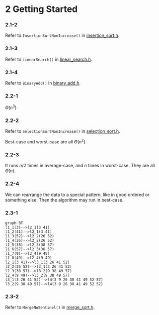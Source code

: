 # 2 Getting Started

### 2.1-2

Refer to `InsertionSortNonIncrease()` in [insertion_sort.h](include/ch02/insertion_sort.h).

### 2.1-3

Refer to `LinearSearch()` in [linear_search.h](include/ch02/linear_search.h).

### 2.1-4

Refer to `BinaryAdd()` in [binary_add.h](include/ch02/binary_add.h).

### 2.2-1

$\Theta(n^3)$

### 2.2-2

Refer to `SelectionSortNonIncrease()` in [selection_sort.h](include/ch02/selection_sort.h).

Best-case and worst-case are all $\Theta(n^2)$.

### 2.2-3

It runs $n/2$ times in average-case, and $n$ times in worst-case. They are all $\Theta(n)$.

### 2.2-4

We can rearrange the data to a special pattern, like in good ordered or something else. Then the algorithm may run in best-case.

### 2.3-1

```mermaid
graph BT
l1_1(3)-->l2_1(3 41)
l1_2(41)-->l2_1(3 41)
l1_3(52)-->l2_2(26 52)
l1_4(26)-->l2_2(26 52)
l1_5(38)-->l2_3(38 57)
l1_6(57)-->l2_3(38 57)
l1_7(9)-->l2_4(9 49)
l1_8(49)-->l2_4(9 49)
l2_1(3 41)-->l3_1(3 26 41 52)
l2_2(26 52)-->l3_1(3 26 41 52)
l2_3(38 57)-->l3_2(9 38 49 57)
l2_4(9 49)-->l3_2(9 38 49 57)
l3_1(3 26 41 52)-->l4(3 9 26 38 41 49 52 57)
l3_2(9 38 49 57)-->l4(3 9 26 38 41 49 52 57)
```

### 2.3-2

Refer to `MergeNoSentinel()` in [merge_sort.h](include/ch02/merge_sort.h).